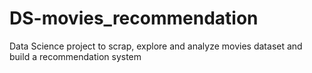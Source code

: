 # DS-movies_recommendation
Data Science project to scrap, explore and analyze movies dataset and build a recommendation system
